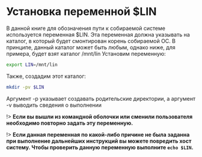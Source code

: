 ﻿# Установка переменной $LIN

В данной книге для обозначения пути к собираемой системе используется переменная $LIN.
Эта переменная должна указывать на каталог, в который будет смонтирован корень собираемой ОС.
В принципе, данный каталог может быть любым, однако ниже, для примера, будет взят каталог /mnt/lin
Установим переменную:
```bash
export LIN=/mnt/lin
```
Также, создадим этот каталог:
```bash
mkdir -pv $LIN
```
Аргумент -p указывает создавать родительские директории, а аргумент -v выводить сведения о выполнении

!>  **Если вы вышли из командной оболочки или сменили пользователя необходимо повторно задать эту переменную.**

!>  **Если данная переменная по какой-либо причине не была заданна при выполнение дальнейших инструкций вы можете повредить хост систему. Чтобы проверить данную переменную выполните `echo $LIN`.**

